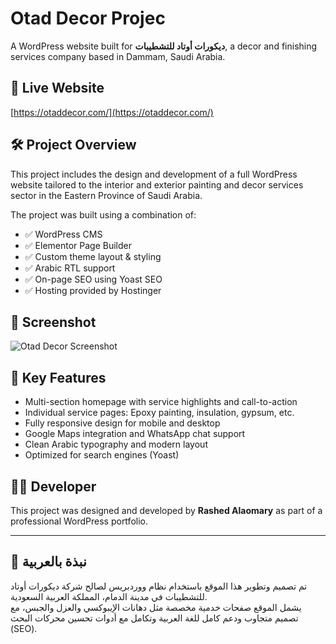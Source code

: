 # Otad Decor Projec

A WordPress website built for **ديكورات أوتاد للتشطيبات**, a decor and finishing services company based in Dammam, Saudi Arabia.

## 🔗 Live Website

[https://otaddecor.com/](https://otaddecor.com/)

## 🛠️ Project Overview

This project includes the design and development of a full WordPress website tailored to the interior and exterior painting and decor services sector in the Eastern Province of Saudi Arabia.

The project was built using a combination of:
- ✅ WordPress CMS
- ✅ Elementor Page Builder
- ✅ Custom theme layout & styling
- ✅ Arabic RTL support
- ✅ On-page SEO using Yoast SEO
- ✅ Hosting provided by Hostinger

## 📸 Screenshot

![Otad Decor Screenshot](./screenshot.png)

## 🔑 Key Features

- Multi-section homepage with service highlights and call-to-action
- Individual service pages: Epoxy painting, insulation, gypsum, etc.
- Fully responsive design for mobile and desktop
- Google Maps integration and WhatsApp chat support
- Clean Arabic typography and modern layout
- Optimized for search engines (Yoast)

## 🧑‍💻 Developer

This project was designed and developed by **Rashed Alaomary** as part of a professional WordPress portfolio.

---

## 📌 نبذة بالعربية

تم تصميم وتطوير هذا الموقع باستخدام نظام ووردبريس لصالح شركة ديكورات أوتاد للتشطيبات في مدينة الدمام، المملكة العربية السعودية.  
يشمل الموقع صفحات خدمية مخصصة مثل دهانات الإيبوكسي والعزل والجبس، مع تصميم متجاوب ودعم كامل للغة العربية وتكامل مع أدوات تحسين محركات البحث (SEO).
